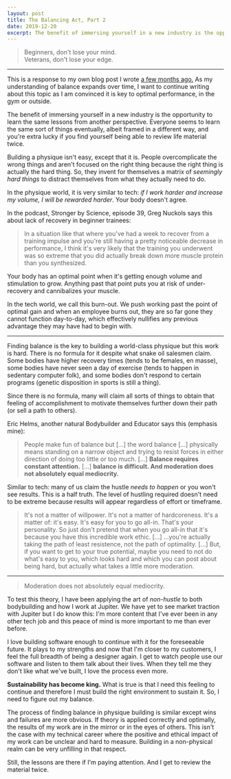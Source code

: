 ```yaml
---
layout: post
title: The Balancing Act, Part 2
date: 2019-12-20
excerpt: The benefit of immersing yourself in a new industry is the opportunity to learn the same lessons from another perspective. Everyone...
---
```


<blockquote class="--larger">
    <p>Beginners, don't lose your mind.
    <br />Veterans, don't lose your edge.</p>
</blockquote>

<hr class="--small">

<div class="note">
    <p>This is a response to my own blog post I wrote <a href="http://helentran.com/thebalancingact">a few months ago.</a> As my understanding of balance expands over time, I want to continue writing about this topic as I am convinced it is key to optimal performance, in the gym or outside.</p>
</div>

The benefit of immersing yourself in a new industry is the opportunity to learn the same lessons from another perspective. Everyone seems to learn the same sort of things eventually, albeit framed in a different way, and you're extra lucky if you find yourself being able to review life material twice.

Building a physique isn't easy, except that it is. People overcomplicate the wrong things and aren't focused on the right thing because the right thing is actually the hard thing. So, they invent for themselves a matrix of _seemingly hard things_ to distract themselves from what they actually need to do.

In the physique world, it is very similar to tech: _if I work harder and increase my volume, I will be rewarded harder_. Your body doesn't agree.

In the podcast, Stronger by Science, episode 39, Greg Nuckols says this about lack of recovery in beginner trainees:

> In a situation like that where you've had a week to recover from a training impulse and you're still having a pretty noticeable decrease in performance, I think it's very likely that the training you underwent was so extreme that you did actually break down more muscle protein than you synthesized.

Your body has an optimal point when it's getting enough volume and stimulation to grow. Anything past that point puts you at risk of under-recovery and cannibalizes your muscle.

In the tech world, we call this burn-out. We push working past the point of optimal gain and when an employee burns out, they are so far gone they cannot function day-to-day, which effectively nullifies any previous advantage they may have had to begin with.

<hr class="--small">

Finding balance is the key to building a world-class physique but this work is hard. There is no formula for it despite what snake oil salesmen claim. Some bodies have higher recovery times (tends to be females, en masse), some bodies have never seen a day of exercise (tends to happen in sedentary computer folk), and some bodies don't respond to certain programs (genetic disposition in sports is still a thing).

Since there is no formula, many will claim all sorts of things to obtain that feeling of accomplishment to motivate themselves further down their path (or sell a path to others).

Eric Helms, another natural Bodybuilder and Educator says this (emphasis mine):

> People make fun of balance but [...] the word balance [...] physically means standing on a narrow object and trying to resist forces in either direction of doing too little or too much. [...] **Balance requires constant attention.** [...] **balance is difficult. And moderation does not absolutely equal mediocrity.**

Similar to tech: many of us claim the hustle _needs to happen_ or you won't see results. This is a half truth. The level of hustling required doesn't need to be extreme because results will appear regardless of effort or timeframe.

> It's not a matter of willpower. It's not a matter of hardcoreness. It's a matter of: it's easy. It's easy for you to go all-in. That's your personality. So just don't pretend that when you go all-in that it's because you have this incredible work ethic. [...] ...you're actually taking the path of least resistence, not the path of optimality. [...] But, if you want to get to your true potential, maybe you need to not do what's easy to you, which looks hard and which you can post about being hard, but actually what takes a little more moderation.

<hr class="--small">

<blockquote class="--larger">
    <p>Moderation does not absolutely equal mediocrity.</p>
</blockquote>

To test this theory, I have been applying the art of _non-hustle_ to both bodybuilding and how I work at Jupiter. We have yet to see market traction with Jupiter but I do know this: I'm more content that I've ever been in any other tech job and this peace of mind is more important to me than ever before.

I love building software enough to continue with it for the foreseeable future. It plays to my strengths and now that I'm closer to my customers, I feel the full breadth of being a designer again. I get to watch people use our software and listen to them talk about their lives. When they tell me they don't like what we've built, I love the process even more. 

**Sustainability has become king.** What is true is that I need this feeling to continue and therefore I must build the right environment to sustain it. So, I need to figure out my balance.

The process of finding balance in physique building is similar except wins and failures are more obvious. If theory is applied correctly and optimally, the results of my work are in the mirror or in the eyes of others. This isn't the case with my technical career where the positive and ethical impact of my work can be unclear and hard to measure. Building in a non-physical realm can be very unfilling in that respect.

Still, the lessons are there if I'm paying attention. And I get to review the material twice.